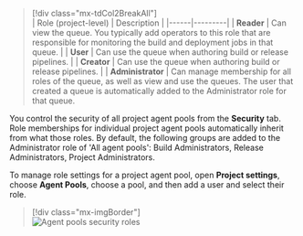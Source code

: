 
> [!div class="mx-tdCol2BreakAll"]  
> |  Role (project-level)  | Description |
> |------|---------|
> | **Reader** | Can view the queue. You typically add operators to this role that are responsible for monitoring the build and deployment jobs in that queue.  |
> | **User** | Can use the queue when authoring build or release pipelines. |
> | **Creator** | Can use the queue when authoring build or release pipelines. |
> | **Administrator** | Can manage membership for all roles of the queue, as well as view and use the queues. The user that created a queue is automatically added to the Administrator role for that queue.

You control the security of all project agent pools from the **Security** tab. Role memberships for individual project agent pools automatically inherit from what those roles. By default, the following groups are added to the Administrator role of 'All agent pools': Build Administrators, Release Administrators, Project Administrators.

To manage role settings for a project agent pool, open **Project settings**, choose **Agent Pools**, choose a pool, and then add a user and select their role.

> [!div class="mx-imgBorder"]  
> ![Agent pools security roles](/azure/devops/organizations/security/_shared/_img/agent-pool-roles-project.png) 